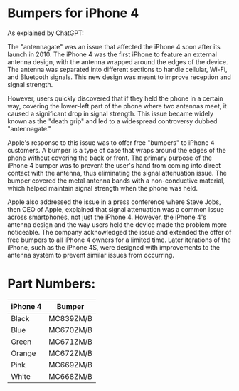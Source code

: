 # Bumpers for iPhone 4

As explained by ChatGPT:

The "antennagate" was an issue that affected the iPhone 4 soon after its launch in 2010. The iPhone 4 was the first iPhone to feature an external antenna design, with the antenna wrapped around the edges of the device. The antenna was separated into different sections to handle cellular, Wi-Fi, and Bluetooth signals. This new design was meant to improve reception and signal strength.

However, users quickly discovered that if they held the phone in a certain way, covering the lower-left part of the phone where two antennas meet, it caused a significant drop in signal strength. This issue became widely known as the "death grip" and led to a widespread controversy dubbed "antennagate."

Apple's response to this issue was to offer free "bumpers" to iPhone 4 customers. A bumper is a type of case that wraps around the edges of the phone without covering the back or front. The primary purpose of the iPhone 4 bumper was to prevent the user's hand from coming into direct contact with the antenna, thus eliminating the signal attenuation issue. The bumper covered the metal antenna bands with a non-conductive material, which helped maintain signal strength when the phone was held.

Apple also addressed the issue in a press conference where Steve Jobs, then CEO of Apple, explained that signal attenuation was a common issue across smartphones, not just the iPhone 4. However, the iPhone 4's antenna design and the way users held the device made the problem more noticeable. The company acknowledged the issue and extended the offer of free bumpers to all iPhone 4 owners for a limited time. Later iterations of the iPhone, such as the iPhone 4S, were designed with improvements to the antenna system to prevent similar issues from occurring.

# Part Numbers:

| iPhone 4 | Bumper    |
| -------- | --------- |
| Black    | MC839ZM/B |
| Blue     | MC670ZM/B |
| Green    | MC671ZM/B |
| Orange   | MC672ZM/B |
| Pink     | MC669ZM/B |
| White    | MC668ZM/B |
